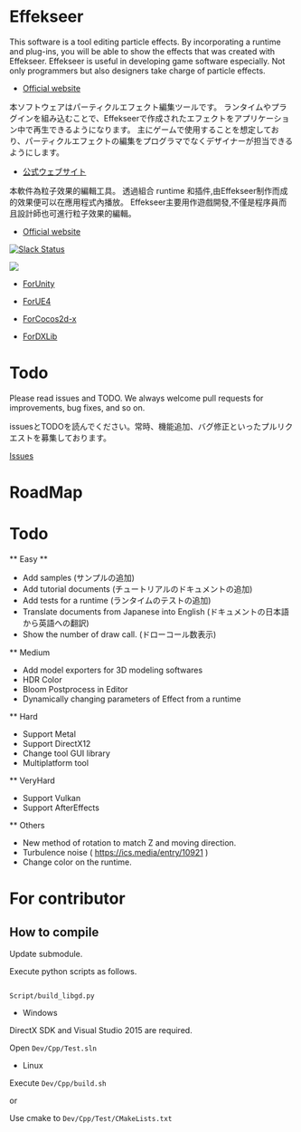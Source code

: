 ﻿Effekseer
=========
This software is a tool editing particle effects.
By incorporating a runtime and plug-ins, you will be able to show the effects that was created with Effekseer.
Effekseer is useful in developing game software especially. Not only programmers but also designers take charge of particle effects.

* [Official website](http://effekseer.github.io/en/)

本ソフトウェアはパーティクルエフェクト編集ツールです。
ランタイムやプラグインを組み込むことで、Effekseerで作成されたエフェクトをアプリケーション中で再生できるようになります。
主にゲームで使用することを想定しており、パーティクルエフェクトの編集をプログラマでなくデザイナーが担当できるようにします。

* [公式ウェブサイト](http://effekseer.github.io/jp/)

本軟件為粒子效果的編輯工具。
透過組合 runtime 和插件,由Effekseer制作而成的效果便可以在應用程式內播放。
Effekseer主要用作遊戲開發,不僅是程序員而且設計師也可進行粒子效果的編輯。

* [Official website](http://effekseer.github.io/en/)

[![Slack Status](https://effekseer-slackin.herokuapp.com/badge.svg)](https://effekseer-slackin.herokuapp.com/)

[![](http://img.youtube.com/vi/WwNX9TO7guA/0.jpg)](https://www.youtube.com/watch?v=WwNX9TO7guA)

* [ForUnity](https://github.com/effekseer/EffekseerForUnity)

* [ForUE4](https://github.com/effekseer/EffekseerForUE4)

* [ForCocos2d-x](https://github.com/effekseer/EffekseerForCocos2d-x)

* [ForDXLib](https://github.com/effekseer/EffekseerForDXLib)

Todo
=========

Please read issues and TODO. We always welcome pull requests for improvements, bug fixes, and so on.

issuesとTODOを読んでください。常時、機能追加、バグ修正といったプルリクエストを募集しております。

[Issues](https://github.com/effekseer/Effekseer/issues)

# RoadMap

# Todo

** Easy **
* Add samples (サンプルの追加)
* Add tutorial documents (チュートリアルのドキュメントの追加)
* Add tests for a runtime (ランタイムのテストの追加)
* Translate documents from Japanese into English (ドキュメントの日本語から英語への翻訳)
* Show the number of draw call. (ドローコール数表示)

** Medium
* Add model exporters for 3D modeling softwares
* HDR Color
* Bloom Postprocess in Editor
* Dynamically changing parameters of Effect from a runtime

** Hard
* Support Metal
* Support DirectX12
* Change tool GUI library
* Multiplatform tool

** VeryHard
* Support Vulkan
* Support AfterEffects

** Others
* New method of rotation to match Z and moving direction.
* Turbulence noise ( https://ics.media/entry/10921 )
* Change color on the runtime.

# For contributor

## How to compile

Update submodule.

Execute python scripts as follows.

```

Script/build_libgd.py

```

* Windows

DirectX SDK and Visual Studio 2015 are required.

Open ```Dev/Cpp/Test.sln```

* Linux

Execute ```Dev/Cpp/build.sh```

or

Use cmake to ```Dev/Cpp/Test/CMakeLists.txt```
